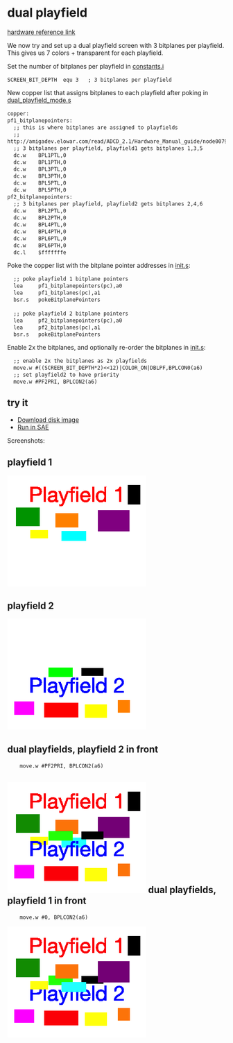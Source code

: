 dual playfield
==============

[hardware reference link](http://amigadev.elowar.com/read/ADCD_2.1/Hardware_Manual_guide/node0078.html)

We now try and set up a dual playfield screen with 3 bitplanes per playfield. This gives us 7 colors + transparent for each playfield.

Set the number of bitplanes per playfield in [constants.i](constants.i)

  ```
  SCREEN_BIT_DEPTH	equ 3   ; 3 bitplanes per playfield
```

New copper list that assigns bitplanes to each playfield after poking in [dual_playfield_mode.s](dual_playfield_mode.s)

  ```
copper:
pf1_bitplanepointers:
	;; this is where bitplanes are assigned to playfields
	;; http://amigadev.elowar.com/read/ADCD_2.1/Hardware_Manual_guide/node0079.html
	;; 3 bitplanes per playfield, playfield1 gets bitplanes 1,3,5
	dc.w	BPL1PTL,0
	dc.w	BPL1PTH,0
	dc.w	BPL3PTL,0
	dc.w	BPL3PTH,0
	dc.w	BPL5PTL,0
	dc.w	BPL5PTH,0
pf2_bitplanepointers:
	;; 3 bitplanes per playfield, playfield2 gets bitplanes 2,4,6
	dc.w	BPL2PTL,0
	dc.w	BPL2PTH,0
	dc.w	BPL4PTL,0
	dc.w	BPL4PTH,0
	dc.w	BPL6PTL,0
	dc.w	BPL6PTH,0
	dc.l	$fffffffe
```

Poke the copper list with the bitplane pointer addresses in [init.s](init.s):

  ```
	;; poke playfield 1 bitplane pointers
	lea     pf1_bitplanepointers(pc),a0
	lea     pf1_bitplanes(pc),a1
	bsr.s   pokeBitplanePointers

	;; poke playfield 2 bitplane pointers
	lea     pf2_bitplanepointers(pc),a0
	lea     pf2_bitplanes(pc),a1
	bsr.s   pokeBitplanePointers	
```

Enable 2x the bitplanes, and optionally re-order the bitplanes in [init.s](init.s):

  ```
	;; enable 2x the bitplanes as 2x playfields
	move.w #((SCREEN_BIT_DEPTH*2)<<12)|COLOR_ON|DBLPF,BPLCON0(a6)
	;; set playfield2 to have priority
	move.w #PF2PRI, BPLCON2(a6)
```

try it
------
  * [Download disk image](bin/dual_playfield_mode.adf?raw=true)
  * <a href="http://alpine9000.github.io/ScriptedAmigaEmulator/#amiga_examples/dual_playfield_mode.adf" target="_blank">Run in SAE</a>

Screenshots:

playfield 1
-----------
![playfield 1](../assets/playfield1_8.png?raw=true)

playfield 2
-----------
![playfield 2](../assets/playfield2_8.png?raw=true)

dual playfields, playfield 2 in front
-------------------------------------
	
```
	move.w #PF2PRI, BPLCON2(a6)
```

![dual playfields, playfield 2 in front](screenshots/screenshot.png?raw=true)
dual playfields, playfield 1 in front
-------------------------------------

```
	move.w #0, BPLCON2(a6)
```

![dual playfields, playfield 1 in front](screenshots/screenshot2.png?raw=true)
